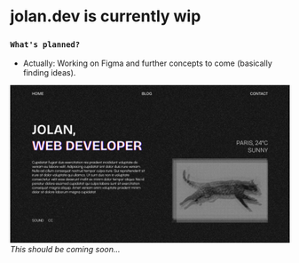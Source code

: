 # jolan.dev is currently wip

### `What's planned?`

- Actually: Working on Figma and further concepts to come (basically finding ideas).

![img.png](resources/img.png)
_This should be coming soon..._

